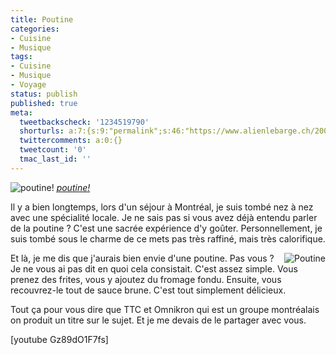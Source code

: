 ```yaml
---
title: Poutine
categories:
- Cuisine
- Musique
tags:
- Cuisine
- Musique
- Voyage
status: publish
published: true
meta:
  tweetbackscheck: '1234519790'
  shorturls: a:7:{s:9:"permalink";s:46:"https://www.alienlebarge.ch/2008/02/03/poutine/";s:7:"tinyurl";s:25:"https://tinyurl.com/c47pjh";s:4:"isgd";s:17:"https://is.gd/iy06";s:5:"bitly";s:18:"https://bit.ly/85iB";s:5:"snipr";s:22:"https://snipr.com/bdkla";s:5:"snurl";s:22:"https://snurl.com/bdkla";s:7:"snipurl";s:24:"https://snipurl.com/bdkla";}
  twittercomments: a:0:{}
  tweetcount: '0'
  tmac_last_id: ''
---
```

 <img src="https://farm1.static.flickr.com/30/99436565_a63fe12006.jpg" alt="poutine!" />
<em><a href="https://www.flickr.com/photos/sashamd/99436565/" title="photo sharing">poutine!</a></em>

Il y a bien longtemps, lors d'un séjour à Montréal, je suis tombé nez à nez avec une spécialité locale. Je ne sais pas si vous avez déjà entendu parler de la poutine ? C'est une sacrée expérience d'y goûter. Personnellement, je suis tombé sous le charme de ce mets pas très raffiné, mais très calorifique.

<!--more-->

<a href="https://dlgjp9x71cipk.cloudfront.net/2008/02/422692736_b6975bd810.jpg" title="Poutine"><img src="https://dlgjp9x71cipk.cloudfront.net/2008/02/422692736_b6975bd810.thumbnail.jpg" alt="Poutine" align="right" /></a>Et là, je me dis que j'aurais bien envie d'une poutine. Pas vous ?
Je ne vous ai pas dit en quoi cela consistait. C'est assez simple. Vous prenez des frites, vous y ajoutez du fromage fondu. Ensuite, vous recouvrez-le tout de sauce brune. C'est tout simplement délicieux.

Tout ça pour vous dire que TTC et Omnikron qui est un groupe montréalais on produit un titre sur le sujet. Et je me devais de le partager avec vous.

[youtube Gz89dO1F7fs]
